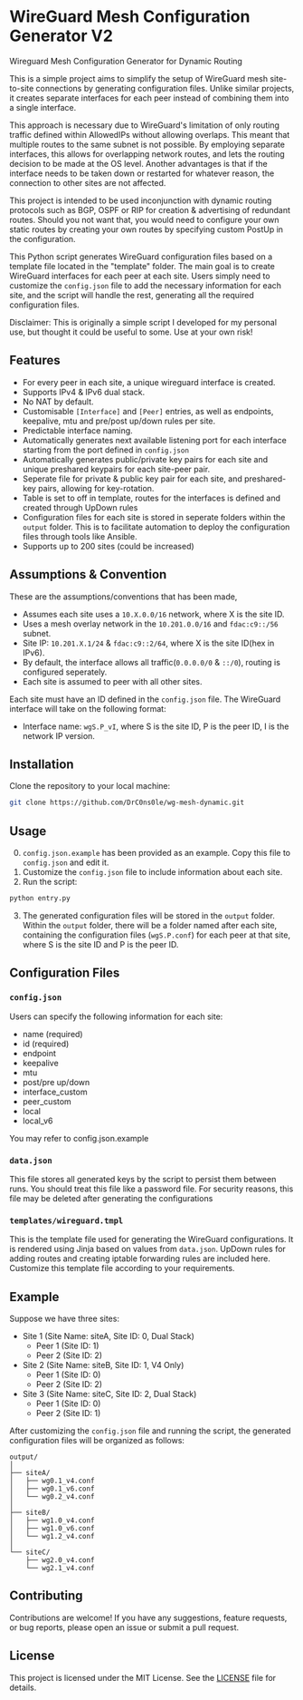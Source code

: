 # WireGuard Mesh Configuration Generator V2

Wireguard Mesh Configuration Generator for Dynamic Routing

This is a simple project aims to simplify the setup of WireGuard mesh site-to-site connections by generating configuration files. Unlike similar projects, it creates separate interfaces for each peer instead of combining them into a single interface.

This approach is necessary due to WireGuard's limitation of only routing traffic defined within AllowedIPs without allowing overlaps. This meant that multiple routes to the same subnet is not possible. By employing separate interfaces, this allows for overlapping network routes, and lets the routing decision to be made at the OS level. Another advantages is that if the interface needs to be taken down or restarted for whatever reason, the connection to other sites are not affected.

This project is intended to be used inconjunction with dynamic routing protocols such as BGP, OSPF or RIP for creation & advertising of redundant routes. Should you not want that, you would need to configure your own static routes by creating your own routes by specifying custom PostUp in the configuration.

This Python script generates WireGuard configuration files based on a template file located in the "template" folder. The main goal is to create WireGuard interfaces for each peer at each site. Users simply need to customize the `config.json` file to add the necessary information for each site, and the script will handle the rest, generating all the required configuration files.

Disclaimer: This is originally a simple script I developed for my personal use, but thought it could be useful to some. Use at your own risk!

## Features

- For every peer in each site, a unique wireguard interface is created.
- Supports IPv4 & IPv6 dual stack.
- No NAT by default.
- Customisable `[Interface]` and `[Peer]` entries, as well as endpoints, keepalive, mtu and pre/post up/down rules per site.
- Predictable interface naming.
- Automatically generates next available listening port for each interface starting from the port defined in `config.json`
- Automatically generates public/private key pairs for each site and unique preshared keypairs for each site-peer pair.
- Seperate file for private & public key pair for each site, and preshared-key pairs, allowing for key-rotation.
- Table is set to off in template, routes for the interfaces is defined and created through UpDown rules
- Configuration files for each site is stored in seperate folders within the `output` folder. This is to facilitate automation to deploy the configuration files through tools like Ansible.
- Supports up to 200 sites (could be increased)

## Assumptions & Convention

These are the assumptions/conventions that has been made,

- Assumes each site uses a `10.X.0.0/16` network, where X is the site ID.
- Uses a mesh overlay network in the `10.201.0.0/16` and `fdac:c9::/56` subnet.
- Site IP: `10.201.X.1/24` & `fdac:c9::2/64`, where X is the site ID(hex in IPv6).
- By default, the interface allows all traffic(`0.0.0.0/0` & `::/0`), routing is configured seperately.
- Each site is assumed to peer with all other sites.

Each site must have an ID defined in the `config.json` file. The WireGuard interface will take on the following format:

- Interface name: `wgS.P_vI`, where S is the site ID, P is the peer ID, I is the network IP version.

## Installation

Clone the repository to your local machine:

```bash
git clone https://github.com/DrC0ns0le/wg-mesh-dynamic.git
```

## Usage

0. `config.json.example` has been provided as an example. Copy this file to `config.json` and edit it.
1. Customize the `config.json` file to include information about each site.
2. Run the script:

```bash
python entry.py
```

3. The generated configuration files will be stored in the `output` folder. Within the `output` folder, there will be a folder named after each site, containing the configuration files (`wgS.P.conf`) for each peer at that site, where S is the site ID and P is the peer ID.

## Configuration Files

### `config.json`

Users can specify the following information for each site:

- name (required)
- id (required)
- endpoint
- keepalive
- mtu
- post/pre up/down
- interface_custom
- peer_custom
- local
- local_v6

You may refer to config.json.example

### `data.json`

This file stores all generated keys by the script to persist them between runs. You should treat this file like a password file. For security reasons, this file may be deleted after generating the configurations

### `templates/wireguard.tmpl`

This is the template file used for generating the WireGuard configurations. It is rendered using Jinja based on values from `data.json`. UpDown rules for adding routes and creating iptable forwarding rules are included here. Customize this template file according to your requirements.

## Example

Suppose we have three sites:

- Site 1 (Site Name: siteA, Site ID: 0, Dual Stack)
  - Peer 1 (Site ID: 1)
  - Peer 2 (Site ID: 2)
- Site 2 (Site Name: siteB, Site ID: 1, V4 Only)
  - Peer 1 (Site ID: 0)
  - Peer 2 (Site ID: 2)
- Site 3 (Site Name: siteC, Site ID: 2, Dual Stack)
  - Peer 1 (Site ID: 0)
  - Peer 2 (Site ID: 1)

After customizing the `config.json` file and running the script, the generated configuration files will be organized as follows:

```
output/
│
├── siteA/
│   ├── wg0.1_v4.conf
│   ├── wg0.1_v6.conf
│   └── wg0.2_v4.conf
│
├── siteB/
│   ├── wg1.0_v4.conf
│   ├── wg1.0_v6.conf
│   └── wg1.2_v4.conf
│
└── siteC/
    ├── wg2.0_v4.conf
    └── wg2.1_v4.conf

```

## Contributing

Contributions are welcome! If you have any suggestions, feature requests, or bug reports, please open an issue or submit a pull request.

## License

This project is licensed under the MIT License. See the [LICENSE](LICENSE) file for details.
